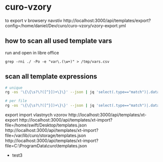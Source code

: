 # curo-vzory

to export v browsery navstiv 
http://localhost:3000/api/templates/export?config=/home/daniel/Dev/curo/curo-vzory/vzory-export.yml

## how to scan all used template vars
run and open in libre office
```rg
grep -rni ./ -Po -e "var\.(\w+)" > /tmp/vars.csv
```


## scan all template expressions
```bash
# unique
rg -os '\{\{\s?\?([^}])+\}\}' --json | jq 'select(.type=="match")|.data.path.text as $fn|.data.submatches[]|[$fn, .match.text]' | jq -s '.[]|.[1]' | jq -s 'sort|unique'

# per file
rg -os '\{\{\s?\?([^}])+\}\}' --json | jq 'select(.type=="match")|.data.path.text as $fn|.data.submatches[]|[$fn, .match.text]' | jq -s 'group_by(.[0])'  -r
```


export import vlastnych vzorov
http://localhost:3000/api/templates/xt-export
http://localhost:3000/api/templates/xt-import?file=/home/swift/Desktop/templates.json
http://localhost:3000/api/templates/xt-import?file=/var/lib/curo/storage/templates.json
http://localhost:3000/api/templates/xt-import?file=C:\ProgramData\curo\templates.json
- test3
